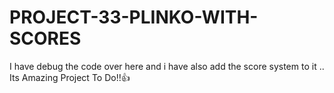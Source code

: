 # PROJECT-33-PLINKO-WITH-SCORES
I have debug the code over here and i have also add the score system to it .. Its Amazing Project To Do!!👍
